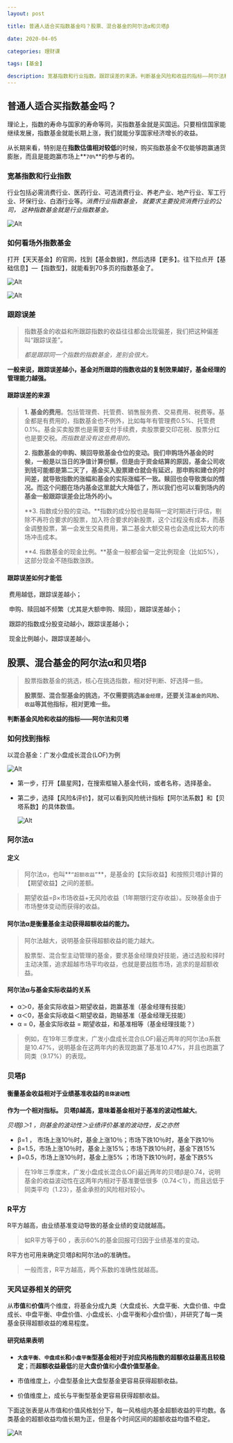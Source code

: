 ```yaml
---
layout: post

title: 普通人适合买指数基金吗？股票、混合基金的阿尔法α和贝塔β

date: 2020-04-05

categories: 理财课

tags: [基金]

description: 宽基指数和行业指数。跟踪误差的来源。判断基金风险和收益的指标——阿尔法和贝塔。
---
```




## 普通人适合买指数基金吗？

理论上，指数的寿命与国家的寿命等同，买指数基金就是买国运。只要相信国家能继续发展，指数基金就能长期上涨，我们就能分享国家经济增长的收益。

从长期来看，特别是在**指数估值相对较低**的时候，购买指数基金不仅能够跑赢通货膨胀，而且是能跑赢市场上**`70%`**的参与者的。

### **宽基指数和行业指数**

行业包括必需消费行业、医药行业、可选消费行业、养老产业、地产行业、军工行业、环保行业、白酒行业等。*消费行业指数基金， 就要求主要投资消费行业的公司， 这种指数基金就是行业指数基金。*

![Alt](https://user-images.githubusercontent.com/35519242/79049926-1d13ec80-7c59-11ea-93ea-ef0df5984247.png)

### **如何看场外指数基金**

打开【天天基金】的官网，找到【基金数据】，然后选择【更多】。往下拉点开【基础信息】—【指数型】，就能看到70多页的指数基金了。

![Alt](https://user-images.githubusercontent.com/35519242/79049936-36b53400-7c59-11ea-8e2b-dfad7a3f39ec.png)

![Alt](https://user-images.githubusercontent.com/35519242/79049957-6b28f000-7c59-11ea-82ac-7b870da12817.png)

### **跟踪误差**

> 指数基金的收益和所跟踪指数的收益往往都会出现偏差，我们把这种偏差叫“跟踪误差”。
>
> *都是跟踪同一个指数的指数基金，差别会很大。*

**一般来说，跟踪误差越小，基金对所跟踪的指数收益的复制效果越好，基金经理的管理能力越强。**

#### **跟踪误差的来源**

> **1. 基金的费用**。包括管理费、托管费、销售服务费、交易费用、税费等。基金都是有费用的，指数基金也不例外，比如每年有管理费0.5%、托管费0.1%。基金买卖股票也是需要支付手续费，卖股票要交印花税、股票分红也是要交税。*而指数是没有这些费用的。*
>
> **2. 指数基金的申购、赎回导致基金仓位的变动。**我们申购场外基金的时候，一般是以当日的净值计算份额，但是由于资金结算的原因，基金公司收到钱可能都是第二天了，基金买入股票建仓就会有延迟，那申购和建仓的时间差，就导致指数的涨幅和基金的实际涨幅不一致。赎回也会导致类似的情况。而这个问题在场内基金这里就大大降低了，所以我们也可以看到**场内的基金一般跟踪误差会比场外的小。**
>
> **3. 指数成分股的变动。**指数的成分股也是每隔一定时期进行评估，剔除不再符合要求的股票，加入符合要求的新股票，这个过程没有成本，而基金调整股票，第一会发生交易费用，第二基金大额交易也会造成比较大的市场冲击成本。
>
> **4. 指数基金的现金比例。**基金一般都会留一定比例现金（比如5%），这部分现金不随指数涨跌。

#### **跟踪误差如何才能低**

​	费用越低，跟踪误差越小；

​	申购、赎回越不频繁（尤其是大额申购、赎回），跟踪误差越小；

​	跟踪的指数成分股变动越小，跟踪误差越小；

​	现金比例越小，跟踪误差越小。

## 股票、混合基金的阿尔法α和贝塔β

> 股票指数基金的挑选，核心在挑选指数，相对好判断、好选择一些。
>
> **股票型、混合型基金的挑选，不仅需要挑选`基金经理`，还要关注`基金的风险`、`收益`等其他指标，相对更难一些。**

**判断基金风险和收益的指标——阿尔法和贝塔**

### **如何找到指标**

以混合基金：广发小盘成长混合(LOF)为例

![Alt](https://user-images.githubusercontent.com/35519242/79050133-8a744d00-7c5a-11ea-9a4b-5ae39b515c90.png)

- 第一步，打开【晨星网】，在搜索框输入基金代码，或者名称，选择基金。

- 第二步，选择【风险&评价】，就可以看到风险统计指标【阿尔法系数】和【贝塔系数】的具体数值。

  ![Alt](https://user-images.githubusercontent.com/35519242/79050151-b1cb1a00-7c5a-11ea-8650-90750bbcbf79.png)

### 阿尔法α

#### 定义

> 阿尔法α，也叫**`“超额收益”`**，是基金的【实际收益】和按照贝塔β计算的【期望收益】之间的差额。

> 期望收益=β×市场收益+无风险收益（1年期银行定存收益）。反映基金由于市场整体变动而获得的收益。

#### 阿尔法α是衡量基金主动获得超额收益的能力。

> 阿尔法越大，说明基金获得超额收益的能力越大。
>
> 股票型、混合型主动管理的基金，要求基金经理良好技能，通过选股和择时主动决策，追求超越市场平均收益，也就是要战胜市场，追求的是超额收益。

#### 阿尔法α与基金实际收益的关系

- α＞0，基金实际收益＞期望收益，跑赢基准（基金经理有技能）
- α＜0，基金实际收益＜期望收益，跑输基准（基金经理无技能）
- α = 0，基金实际收益 = 期望收益，和基准相等（基金经理技能？）

>例如，在19年三季度末，广发小盘成长混合(LOF)最近两年的阿尔法α系数是10.47%，说明基金在这两年内的表现跑赢了基准10.47%，并且也跑赢了同类（9.17%）的表现。

### 贝塔β

#### **衡量基金收益相对于业绩基准收益的`总体波动性`**

**作为一个相对指标。** **贝塔β越高，意味着基金相对于基准的波动性越大**。

*贝塔β＞1 ，则基金的波动性＞业绩评价基准的波动性，反之亦然*

- β=1 ，  市场上涨10％时，基金上涨10％；市场下跌10％时，基金下跌10％
- β=1.5，市场上涨10％时，基金上涨15%；市场下跌10％时，基金下跌15% 
- β=0.5，市场上涨10％时，基金上涨5% ；市场下跌10％时，基金下跌5% 

>在19年三季度末，广发小盘成长混合(LOF)最近两年的贝塔β是0.74，说明基金的收益波动性在这两年内相对于基准要低很多（0.74＜1），而且远低于同类平均（1.23），基金承担的风险相对较小。

### R平方

R平方越高，由业绩基准变动导致的基金业绩的变动就越高。

>如R平方等于60 ，表示60%的基金回报可归因于业绩基准的变动。

R平方也可用来确定贝塔β和阿尔法α的准确性。

>一般而言，R平方越高，两个系数的准确性就越高。

### 天风证券相关的研究

从**市值**和**价值**两个维度，将基金分成九类（大盘成长、大盘平衡、大盘价值、中盘成长、中盘平衡、中盘价值、小盘成长、小盘平衡和小盘价值），并研究了每一类基金获得超额收益的难易程度。

#### 研究结果表明

- **`大盘平衡`**、**`中盘成长`**和**`小盘平衡`**型基金相对于对应风格指数的超额收益**最高且较稳定**；而**超额收益最低**的是**大盘价值**和**小盘价值型基金**。

- 市值维度上，小盘型基金比大盘型基金更容易获得超额收益。

- 价值维度上，成长与平衡型基金更容易获得超额收益。

下面这张表是从市值和价值风格划分下，每一风格组内基金超额收益的平均数。各类基金的超额收益均值长期为正，但是各个时间区间的超额收益均值不稳定。

![Alt](https://user-images.githubusercontent.com/35519242/79050592-9f9eab00-7c5d-11ea-9dd9-39ea15a0c1de.png)